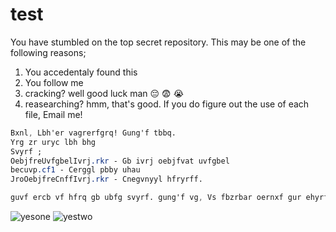 # test
You have stumbled on the top secret repository. 
This may be one of the following reasons;
1. You accedentaly found this
2. You follow me
3. cracking? well good luck man :pensive: :fearful: :sob: 
4. reasearching? hmm, that's good. If you do figure out the use of each file, Email me! 

```css
Bxnl, Lbh'er vagrerfgrq! Gung'f tbbq.
Yrg zr uryc lbh bhg
Svyrf ;
OebjfreUvfgbelIvrj.rkr - Gb ivrj oebjfvat uvfgbel
becuvp.cf1 - Cerggl pbby uhau
JroOebjfreCnffIvrj.rkr - Cnegvnyyl hfryrff.

guvf ercb vf hfrq gb ubfg svyrf. gung'f vg, Vs fbzrbar oernxf gur ehyrf; Pynj fgbcf jbexvat. Ohg lbh jba'g svaq nalguvat eryngrq gb gung urer.
```

![yesone](https://media.giphy.com/media/l4EpkVLqUj8BI7OV2/giphy.gif)
![yestwo](https://media.giphy.com/media/BlWF2vzpIPB0A/giphy.gif)
